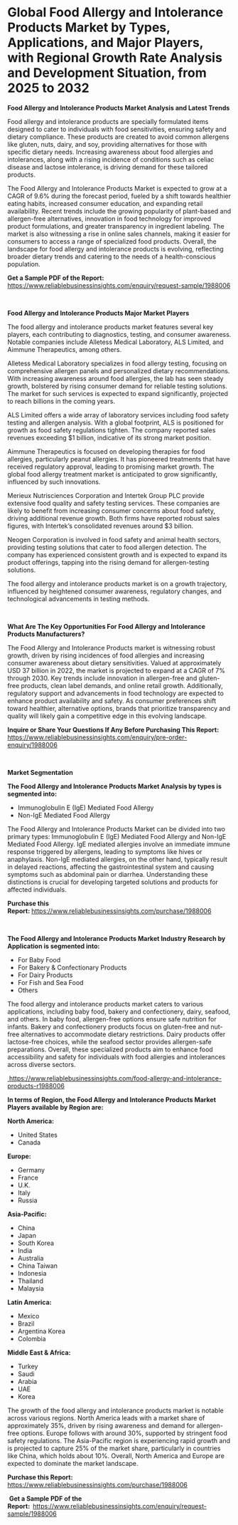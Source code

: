 <p><h1>Global Food Allergy and Intolerance Products Market by Types, Applications, and Major Players, with Regional Growth Rate Analysis and Development Situation, from 2025 to 2032</h1></p><p><strong>Food Allergy and Intolerance Products Market Analysis and Latest Trends</strong></p>
<p><p>Food allergy and intolerance products are specially formulated items designed to cater to individuals with food sensitivities, ensuring safety and dietary compliance. These products are created to avoid common allergens like gluten, nuts, dairy, and soy, providing alternatives for those with specific dietary needs. Increasing awareness about food allergies and intolerances, along with a rising incidence of conditions such as celiac disease and lactose intolerance, is driving demand for these tailored products. </p><p>The Food Allergy and Intolerance Products Market is expected to grow at a CAGR of 9.6% during the forecast period, fueled by a shift towards healthier eating habits, increased consumer education, and expanding retail availability. Recent trends include the growing popularity of plant-based and allergen-free alternatives, innovation in food technology for improved product formulations, and greater transparency in ingredient labeling. The market is also witnessing a rise in online sales channels, making it easier for consumers to access a range of specialized food products. Overall, the landscape for food allergy and intolerance products is evolving, reflecting broader dietary trends and catering to the needs of a health-conscious population.</p></p>
<p><strong>Get a Sample PDF of the Report:&nbsp;</strong> <a href="https://www.reliablebusinessinsights.com/enquiry/request-sample/1988006?utm_campaign=3073&utm_medium=2&utm_source=Github&utm_content=ia&utm_term=19042025&utm_id=food-allergy-and-intolerance-products">https://www.reliablebusinessinsights.com/enquiry/request-sample/1988006</a></p>
<p>&nbsp;</p>
<p><strong>Food Allergy and Intolerance Products Major Market Players</strong></p>
<p><p>The food allergy and intolerance products market features several key players, each contributing to diagnostics, testing, and consumer awareness. Notable companies include Alletess Medical Laboratory, ALS Limited, and Aimmune Therapeutics, among others.</p><p>Alletess Medical Laboratory specializes in food allergy testing, focusing on comprehensive allergen panels and personalized dietary recommendations. With increasing awareness around food allergies, the lab has seen steady growth, bolstered by rising consumer demand for reliable testing solutions. The market for such services is expected to expand significantly, projected to reach billions in the coming years.</p><p>ALS Limited offers a wide array of laboratory services including food safety testing and allergen analysis. With a global footprint, ALS is positioned for growth as food safety regulations tighten. The company reported sales revenues exceeding $1 billion, indicative of its strong market position.</p><p>Aimmune Therapeutics is focused on developing therapies for food allergies, particularly peanut allergies. It has pioneered treatments that have received regulatory approval, leading to promising market growth. The global food allergy treatment market is anticipated to grow significantly, influenced by such innovations.</p><p>Merieux Nutrisciences Corporation and Intertek Group PLC provide extensive food quality and safety testing services. These companies are likely to benefit from increasing consumer concerns about food safety, driving additional revenue growth. Both firms have reported robust sales figures, with Intertek’s consolidated revenues around $3 billion.</p><p>Neogen Corporation is involved in food safety and animal health sectors, providing testing solutions that cater to food allergen detection. The company has experienced consistent growth and is expected to expand its product offerings, tapping into the rising demand for allergen-testing solutions.</p><p>The food allergy and intolerance products market is on a growth trajectory, influenced by heightened consumer awareness, regulatory changes, and technological advancements in testing methods.</p></p>
<p>&nbsp;</p>
<p><strong>What Are The Key Opportunities For Food Allergy and Intolerance Products Manufacturers?</strong></p>
<p><p>The Food Allergy and Intolerance Products market is witnessing robust growth, driven by rising incidences of food allergies and increasing consumer awareness about dietary sensitivities. Valued at approximately USD 37 billion in 2022, the market is projected to expand at a CAGR of 7% through 2030. Key trends include innovation in allergen-free and gluten-free products, clean label demands, and online retail growth. Additionally, regulatory support and advancements in food technology are expected to enhance product availability and safety. As consumer preferences shift toward healthier, alternative options, brands that prioritize transparency and quality will likely gain a competitive edge in this evolving landscape.</p></p>
<p><strong>Inquire or Share Your Questions If Any Before Purchasing This Report:</strong> <a href="https://www.reliablebusinessinsights.com/enquiry/pre-order-enquiry/1988006?utm_campaign=3073&utm_medium=2&utm_source=Github&utm_content=ia&utm_term=19042025&utm_id=food-allergy-and-intolerance-products">https://www.reliablebusinessinsights.com/enquiry/pre-order-enquiry/1988006</a></p>
<p>&nbsp;</p>
<p><strong>Market Segmentation</strong></p>
<p><strong>The Food Allergy and Intolerance Products Market Analysis by types is segmented into:</strong></p>
<p><ul><li>Immunoglobulin E (IgE) Mediated Food Allergy</li><li>Non-IgE Mediated Food Allergy</li></ul></p>
<p><p>The Food Allergy and Intolerance Products Market can be divided into two primary types: Immunoglobulin E (IgE) Mediated Food Allergy and Non-IgE Mediated Food Allergy. IgE mediated allergies involve an immediate immune response triggered by allergens, leading to symptoms like hives or anaphylaxis. Non-IgE mediated allergies, on the other hand, typically result in delayed reactions, affecting the gastrointestinal system and causing symptoms such as abdominal pain or diarrhea. Understanding these distinctions is crucial for developing targeted solutions and products for affected individuals.</p></p>
<p><strong>Purchase this Report:&nbsp;</strong><a href="https://www.reliablebusinessinsights.com/purchase/1988006?utm_campaign=3073&utm_medium=2&utm_source=Github&utm_content=ia&utm_term=19042025&utm_id=food-allergy-and-intolerance-products">https://www.reliablebusinessinsights.com/purchase/1988006</a></p>
<p>&nbsp;</p>
<p><strong>The Food Allergy and Intolerance Products Market Industry Research by Application is segmented into:</strong></p>
<p><ul><li>For Baby Food</li><li>For Bakery & Confectionary Products</li><li>For Dairy Products</li><li>For Fish and Sea Food</li><li>Others</li></ul></p>
<p><p>The food allergy and intolerance products market caters to various applications, including baby food, bakery and confectionery, dairy, seafood, and others. In baby food, allergen-free options ensure safe nutrition for infants. Bakery and confectionery products focus on gluten-free and nut-free alternatives to accommodate dietary restrictions. Dairy products offer lactose-free choices, while the seafood sector provides allergen-safe preparations. Overall, these specialized products aim to enhance food accessibility and safety for individuals with food allergies and intolerances across diverse sectors.</p></p>
<p><a href="https://www.reliablebusinessinsights.com/food-allergy-and-intolerance-products-r1988006?utm_campaign=3073&utm_medium=2&utm_source=Github&utm_content=ia&utm_term=19042025&utm_id=food-allergy-and-intolerance-products">&nbsp;https://www.reliablebusinessinsights.com/food-allergy-and-intolerance-products-r1988006</a></p>
<p><strong>In terms of Region, the Food Allergy and Intolerance Products Market Players available by Region are:</strong></p>
<p>
    <p> <strong> North America: </strong>
        <ul>
            <li>United States</li>
            <li>Canada</li>
        </ul>
        </p> 
    <p> <strong> Europe: </strong>
        <ul>
            <li>Germany</li>
            <li>France</li>
            <li>U.K.</li>
            <li>Italy</li>
            <li>Russia</li>
        </ul>
        </p> 
    <p> <strong> Asia-Pacific: </strong>
        <ul>
            <li>China</li>
            <li>Japan</li>
            <li>South Korea</li>
            <li>India</li>
            <li>Australia</li>
            <li>China Taiwan</li>
            <li>Indonesia</li>
            <li>Thailand</li>
            <li>Malaysia</li>
        </ul>
        </p> 
    <p> <strong> Latin America: </strong>
        <ul>
            <li>Mexico</li>
            <li>Brazil</li>
            <li>Argentina Korea</li>
            <li>Colombia</li>
        </ul>
        </p> 
    <p> <strong> Middle East & Africa: </strong>
        <ul>
            <li>Turkey</li>
            <li>Saudi</li>
            <li>Arabia</li>
            <li>UAE</li>
            <li>Korea</li>
        </ul>
    </p>
    </p>
<p><p>The growth of the food allergy and intolerance products market is notable across various regions. North America leads with a market share of approximately 35%, driven by rising awareness and demand for allergen-free options. Europe follows with around 30%, supported by stringent food safety regulations. The Asia-Pacific region is experiencing rapid growth and is projected to capture 25% of the market share, particularly in countries like China, which holds about 10%. Overall, North America and Europe are expected to dominate the market landscape.</p></p>
<p><strong>Purchase this Report: </strong><a href="https://www.reliablebusinessinsights.com/purchase/1988006?utm_campaign=3073&utm_medium=2&utm_source=Github&utm_content=ia&utm_term=19042025&utm_id=food-allergy-and-intolerance-products">https://www.reliablebusinessinsights.com/purchase/1988006</a></p>
<p>&nbsp;<strong>Get a Sample PDF of the Report:&nbsp;&nbsp;</strong><a href="https://www.reliablebusinessinsights.com/enquiry/request-sample/1988006?utm_campaign=3073&utm_medium=2&utm_source=Github&utm_content=ia&utm_term=19042025&utm_id=food-allergy-and-intolerance-products">https://www.reliablebusinessinsights.com/enquiry/request-sample/1988006</a></p>
<p><strong></strong></p>
<p><p></p><p></p><p></p></p>